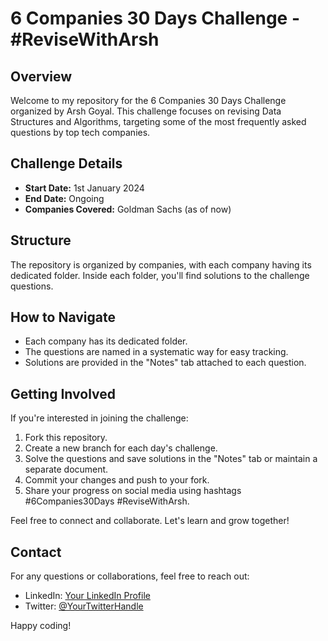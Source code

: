 # 6 Companies 30 Days Challenge - #ReviseWithArsh

## Overview
Welcome to my repository for the 6 Companies 30 Days Challenge organized by Arsh Goyal. This challenge focuses on revising Data Structures and Algorithms, targeting some of the most frequently asked questions by top tech companies.

## Challenge Details
- **Start Date:** 1st January 2024
- **End Date:** Ongoing
- **Companies Covered:** Goldman Sachs (as of now)

## Structure
The repository is organized by companies, with each company having its dedicated folder. Inside each folder, you'll find solutions to the challenge questions.

## How to Navigate
- Each company has its dedicated folder.
- The questions are named in a systematic way for easy tracking.
- Solutions are provided in the "Notes" tab attached to each question.

## Getting Involved
If you're interested in joining the challenge:
1. Fork this repository.
2. Create a new branch for each day's challenge.
3. Solve the questions and save solutions in the "Notes" tab or maintain a separate document.
4. Commit your changes and push to your fork.
5. Share your progress on social media using hashtags #6Companies30Days #ReviseWithArsh.

Feel free to connect and collaborate. Let's learn and grow together!

## Contact
For any questions or collaborations, feel free to reach out:
- LinkedIn: [Your LinkedIn Profile](https://www.linkedin.com/in/yourprofile/)
- Twitter: [@YourTwitterHandle](https://twitter.com/yourhandle/)

Happy coding!
